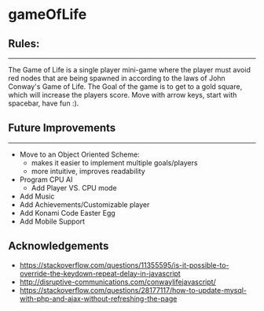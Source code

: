 # gameOfLife

## Rules:
___
The Game of Life is a single player mini-game where the player must avoid red nodes that are being spawned in according to the laws of John Conway's Game of Life.
The Goal of the game is to get to a gold square, which will increase the players score. Move with arrow keys, start with spacebar, have fun :).


## Future Improvements
___
- Move to an Object Oriented Scheme:
    - makes it easier to implement multiple goals/players
    - more intuitive, improves readability
- Program CPU AI
    - Add Player VS. CPU mode
- Add Music
- Add Achievements/Customizable player
- Add Konami Code Easter Egg
- Add Mobile Support

## Acknowledgements
- https://stackoverflow.com/questions/11355595/is-it-possible-to-override-the-keydown-repeat-delay-in-javascript
- http://disruptive-communications.com/conwaylifejavascript/
- https://stackoverflow.com/questions/28177117/how-to-update-mysql-with-php-and-ajax-without-refreshing-the-page
